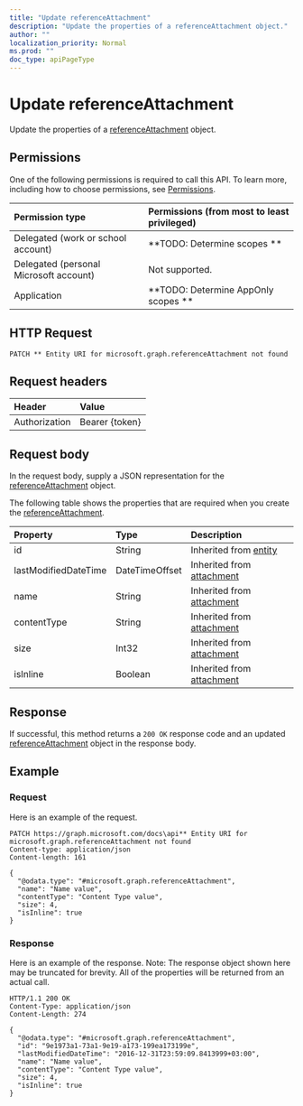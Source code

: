 ```yaml
---
title: "Update referenceAttachment"
description: "Update the properties of a referenceAttachment object."
author: ""
localization_priority: Normal
ms.prod: ""
doc_type: apiPageType
---
```


# Update referenceAttachment

Update the properties of a [referenceAttachment](../resources/referenceattachment.md) object.

## Permissions
One of the following permissions is required to call this API. To learn more, including how to choose permissions, see [Permissions](/concepts/permissions-reference.md).

|Permission type|Permissions (from most to least privileged)|
|:---|:---|
|Delegated (work or school account)|**TODO: Determine scopes **|
|Delegated (personal Microsoft account)|Not supported.|
|Application|**TODO: Determine AppOnly scopes **|

## HTTP Request
<!-- {
  "blockType": "ignored"
}
-->
``` http
PATCH ** Entity URI for microsoft.graph.referenceAttachment not found
```

## Request headers
|Header|Value|
|:---|:---|
|Authorization|Bearer {token}|

## Request body
In the request body, supply a JSON representation for the [referenceAttachment](../resources/referenceAttachment.md) object.

The following table shows the properties that are required when you create the [referenceAttachment](../resources/referenceattachment.md).

|Property|Type|Description|
|:---|:---|:---|
|id|String| Inherited from [entity](../resources/entity.md)|
|lastModifiedDateTime|DateTimeOffset| Inherited from [attachment](../resources/attachment.md)|
|name|String| Inherited from [attachment](../resources/attachment.md)|
|contentType|String| Inherited from [attachment](../resources/attachment.md)|
|size|Int32| Inherited from [attachment](../resources/attachment.md)|
|isInline|Boolean| Inherited from [attachment](../resources/attachment.md)|



## Response
If successful, this method returns a `200 OK` response code and an updated [referenceAttachment](../resources/referenceattachment.md) object in the response body.

## Example

### Request
Here is an example of the request.
<!-- {
  "blockType": "request",
  "name": "update_referenceattachment"
}
-->
``` http
PATCH https://graph.microsoft.com/docs\api** Entity URI for microsoft.graph.referenceAttachment not found
Content-type: application/json
Content-length: 161

{
  "@odata.type": "#microsoft.graph.referenceAttachment",
  "name": "Name value",
  "contentType": "Content Type value",
  "size": 4,
  "isInline": true
}
```

### Response
Here is an example of the response. Note: The response object shown here may be truncated for brevity. All of the properties will be returned from an actual call.
<!-- {
  "blockType": "response",
  "truncated": true
}
-->
``` http
HTTP/1.1 200 OK
Content-Type: application/json
Content-Length: 274

{
  "@odata.type": "#microsoft.graph.referenceAttachment",
  "id": "9e1973a1-73a1-9e19-a173-199ea173199e",
  "lastModifiedDateTime": "2016-12-31T23:59:09.8413999+03:00",
  "name": "Name value",
  "contentType": "Content Type value",
  "size": 4,
  "isInline": true
}
```

